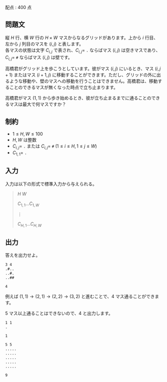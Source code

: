 配点 : $400$ 点

## 問題文

縦 $H$ 行、横 $W$ 行の $H \times W$ マスからなるグリッドがあります。上から $i$ 行目、左から $j$ 列目のマスを $(i, j)$ と表します。<br>
各マスの状態は文字 $C_{i, j}$ で表され、$C_{i, j} =$ `.` ならばマス $(i, j)$ は空きマスであり、$C_{i, j} =$ `#` ならばマス $(i, j)$ は壁です。

高橋君がグリッド上を歩こうとしています。彼がマス $(i, j)$ にいるとき、マス $(i, j + 1)$ またはマス $(i + 1, j)$ に移動することができます。ただし、グリッドの外に出るような移動や、壁のマスへの移動を行うことはできません。高橋君は、移動することのできるマスが無くなった時点で立ち止まります。

高橋君がマス $(1, 1)$ から歩き始めるとき、彼が立ち止まるまでに通ることのできるマスは最大で何マスですか？

## 制約

- $1 \leq H, W \leq 100$
- $H, W$ は整数
- $C_{i, j} =$ `.` または $C_{i, j} =$ `#` $(1 \leq i \leq H, 1 \leq j \leq W)$
- $C_{1, 1} =$ `.`

## 入力

入力は以下の形式で標準入力から与えられる。

> $H$ $W$
> 
> $C_{1, 1} \ldots C_{1, W}$
> 
> $\vdots$
> 
> $C_{H, 1} \ldots C_{H, W}$

## 出力

答えを出力せよ。

```input1
3 4
.#..
..#.
..##
```

```output1
4
```

例えば $(1, 1) \rightarrow (2, 1) \rightarrow (2, 2) \rightarrow (3, 2)$ と進むことで、$4$ マス通ることができます。

$5$ マス以上通ることはできないので、$4$ と出力します。

```input2
1 1
.
```

```output2
1
```

```input3
5 5
.....
.....
.....
.....
.....
```

```output3
9
```